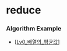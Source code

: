 # reduce

### Algorithm Example

- [[Lv0_배열의_평균값]]



[//begin]: # "Autogenerated link references for markdown compatibility"
[Lv0_배열의_평균값]: ../프로그래머스/Beginners/Lv0_배열의_평균값.md "배열의 평균값"
[//end]: # "Autogenerated link references"
